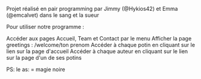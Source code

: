 Projet réalisé en pair programming par Jimmy (@Hykios42) et Emma (@emcalvet) dans le sang et la sueur

Pour utiliser notre programme :

Accéder aux pages Accueil, Team et Contact par le menu
Afficher la page greetings : /welcome/ton prenom
Accéder à chaque potin en cliquant sur le lien sur la page d'accueil
Accéder à chaque auteur en cliquant sur le lien sur la page d'un de ses potins

PS: le as: = magie noire